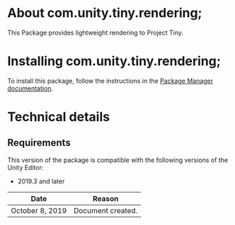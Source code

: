 # About com.unity.tiny.rendering;

This Package provides lightweight rendering to Project Tiny.


# Installing com.unity.tiny.rendering;

To install this package, follow the instructions in the [Package Manager documentation](https://docs.unity3d.com/Packages/com.unity.package-manager-ui@latest/index.html). 

# Technical details
## Requirements

This version of the package is compatible with the following versions of the Unity Editor:

* 2019.3 and later

|Date|Reason|
|---|---|
|October 8, 2019|Document created.|
>>>